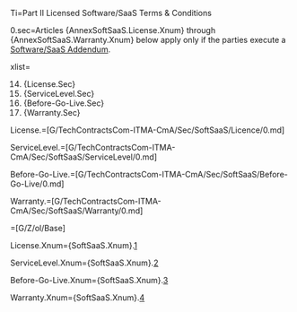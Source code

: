 Ti=Part II Licensed Software/SaaS Terms & Conditions

0.sec=Articles {AnnexSoftSaaS.License.Xnum} through {AnnexSoftSaaS.Warranty.Xnum} below apply only if the parties execute a <a href='#Def.Software/SaaS_Addendum.sec' class='definedterm'>Software/SaaS Addendum</a>. 

xlist=<ol start=14 class="secs-and"><li>{License.Sec}<li>{ServiceLevel.Sec}<li>{Before-Go-Live.Sec}<li>{Warranty.Sec}</ol>

License.=[G/TechContractsCom-ITMA-CmA/Sec/SoftSaaS/Licence/0.md]

ServiceLevel.=[G/TechContractsCom-ITMA-CmA/Sec/SoftSaaS/ServiceLevel/0.md]

Before-Go-Live.=[G/TechContractsCom-ITMA-CmA/Sec/SoftSaaS/Before-Go-Live/0.md]

Warranty.=[G/TechContractsCom-ITMA-CmA/Sec/SoftSaaS/Warranty/0.md]

=[G/Z/ol/Base]


License.Xnum={SoftSaaS.Xnum}.<a href='#SoftSaaS.License.Sec' class='xref'>1</a>

ServiceLevel.Xnum={SoftSaaS.Xnum}.<a href='#SoftSaaS.ServiceLevel.Sec' class='xref'>2</a>

Before-Go-Live.Xnum={SoftSaaS.Xnum}.<a href='#SoftSaaS.Before-Go-Live.Sec' class='xref'>3</a>

Warranty.Xnum={SoftSaaS.Xnum}.<a href='#SoftSaaS.Warranty.Sec' class='xref'>4</a>